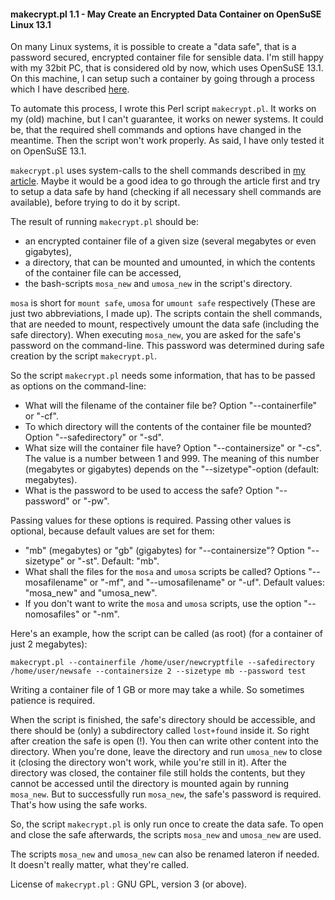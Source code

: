 #### makecrypt.pl 1.1 - May Create an Encrypted Data Container on OpenSuSE Linux 13.1

On many Linux systems, it is possible to create a "data safe", that is a password secured, encrypted container file for sensible data.
I'm still happy with my 32bit PC, that is considered old by now, which uses OpenSuSE 13.1.
On this machine, I can setup such a container by going through a process which I have described [here](https://hlubenow.lima-city.de/suse131.html#30).

To automate this process, I wrote this Perl script `makecrypt.pl`.
It works on my (old) machine, but I can't guarantee, it works on newer systems. It could be, that the required shell commands and options have changed in the meantime. Then the script won't work properly. As said, I have only tested it on OpenSuSE 13.1.

`makecrypt.pl` uses system-calls to the shell commands described in [my article](https://hlubenow.lima-city.de/suse131.html#30). Maybe it would be a good idea to go through the article first and try to setup a data safe by hand (checking if all necessary shell commands are available), before trying to do it by script.

The result of running `makecrypt.pl` should be:

- an encrypted container file of a given size (several megabytes or even gigabytes),
- a directory, that can be mounted and umounted, in which the contents of the container file can be accessed,
- the bash-scripts `mosa_new` and `umosa_new` in the script's directory.

`mosa` is short for `mount safe`, `umosa` for `umount safe` respectively (These are just two abbreviations, I made up).
The scripts contain the shell commands, that are needed to mount, respectively umount the data safe (including the safe directory).
When executing `mosa_new`, you are asked for the safe's password on the command-line. This password was determined during safe creation by the script `makecrypt.pl`.

So the script `makecrypt.pl` needs some information, that has to be passed as options on the command-line:

- What will the filename of the container file be? Option "--containerfile" or "-cf".
- To which directory will the contents of the container file be mounted? Option "--safedirectory" or "-sd".
- What size will the container file have? Option "--containersize" or "-cs". The value is a number between 1 and 999. The meaning of this number (megabytes or gigabytes) depends on the "--sizetype"-option (default: megabytes).
- What is the password to be used to access the safe? Option "--password" or "-pw".

Passing values for these options is required. Passing other values is optional, because default values are set for them:

- "mb" (megabytes) or "gb" (gigabytes) for "--containersize"? Option "--sizetype" or "-st". Default: "mb".
- What shall the files for the `mosa` and `umosa` scripts be called? Options "--mosafilename" or "-mf", and "--umosafilename" or "-uf". Default values: "mosa_new" and "umosa_new".
- If you don't want to write the `mosa` and `umosa` scripts, use the option "--nomosafiles" or "-nm".

Here's an example, how the script can be called (as root) (for a container of just 2 megabytes):

```
makecrypt.pl --containerfile /home/user/newcryptfile --safedirectory /home/user/newsafe --containersize 2 --sizetype mb --password test
```

Writing a container file of 1 GB or more may take a while. So sometimes patience is required.

When the script is finished, the safe's directory should be accessible, and there should be (only) a subdirectory called `lost+found` inside it. So right after creation the safe is open (!). You then can write other content into the directory. When you're done, leave the directory and run `umosa_new` to close it (closing the directory won't work, while you're still in it). After the directory was closed, the container file still holds the contents, but they cannot be accessed until the directory is mounted again by running `mosa_new`. But to successfully run `mosa_new`, the safe's password is required. That's how using the safe works.

So, the script `makecrypt.pl` is only run once to create the data safe. To open and close the safe afterwards, the scripts `mosa_new` and `umosa_new` are used.

The scripts `mosa_new` and `umosa_new` can also be renamed lateron if needed. It doesn't really matter, what they're called.

License of `makecrypt.pl` : GNU GPL, version 3 (or above). 
